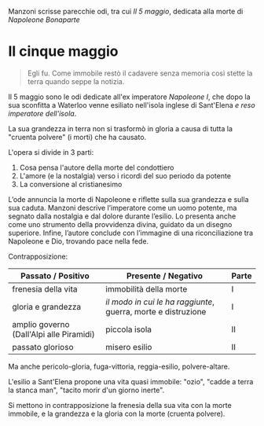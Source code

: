 Manzoni scrisse parecchie odi, tra cui *Il 5 maggio*, dedicata alla morte di *Napoleone Bonaparte*
# Il cinque maggio
> Egli fu. Come immobile restò il cadavere senza memoria così stette la terra quando seppe la notizia.

Il 5 maggio sono le odi dedicate all'ex imperatore *Napoleone I*, che dopo la sua sconfitta a Waterloo venne esiliato nell'isola inglese di Sant'Elena *e reso imperatore dell'isola*.

La sua grandezza in terra non si trasformò in gloria a causa di tutta la "cruenta polvere" (i morti) che ha causato.

L'opera si divide in 3 parti:
1. Cosa pensa l'autore della morte del condottiero
2. L'amore (e la nostalgia) verso i ricordi del suo periodo da potente
3. La conversione al cristianesimo

L’ode annuncia la morte di Napoleone e riflette sulla sua grandezza e sulla sua caduta. Manzoni descrive l’imperatore come un uomo potente, ma segnato dalla nostalgia e dal dolore durante l’esilio. Lo presenta anche come uno strumento della provvidenza divina, guidato da un disegno superiore. Infine, l’autore conclude con l’immagine di una riconciliazione tra Napoleone e Dio, trovando pace nella fede.

Contrapposizione:

| Passato / Positivo                       | Presente / Negativo                                           | Parte |
| ---------------------------------------- | ------------------------------------------------------------- | ----- |
| frenesia della vita                      | immobilità della morte                                        | I     |
| gloria e grandezza                       | *il modo in cui le ha raggiunte*, guerra, morte e distruzione | I     |
| amplio governo (Dall'Alpi alle Piramidi) | piccola isola                                                 | II    |
| passato glorioso                         | misero esilio                                                 | II    |
Ma anche pericolo-gloria, fuga-vittoria, reggia-esilio, polvere-altare.

L'esilio a Sant'Elena propone una vita quasi immobile: "ozio", "cadde a terra la stanca man", "tacito morir d'un giorno inerte".

Si mettono in contrapposizione la frenesia della sua vita con la morte immobile, e la grandezza e la gloria con la morte (cruenta polvere).